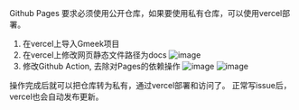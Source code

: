 Github Pages 要求必须使用公开仓库，如果要使用私有仓库，可以使用vercel部署。

1. 在vercel上导入Gmeek项目
2. 在vercel上修改网页静态文件路径为docs
![image](https://github.com/FFute/gmeek/assets/8198810/13e8215a-9f2f-42fe-a168-9f9c48abad18)
3. 修改Github Action, 去除对Pages的依赖操作
![image](https://github.com/FFute/gmeek/assets/8198810/cead0e18-895c-4378-bdd1-3c020941e34a)
![image](https://github.com/FFute/gmeek/assets/8198810/ea415c69-509b-4762-ace4-3048cb00dbe5)

操作完成后就可以把仓库转为私有，通过vercel部署和访问了。
正常写issue后，vercel也会自动发布更新。